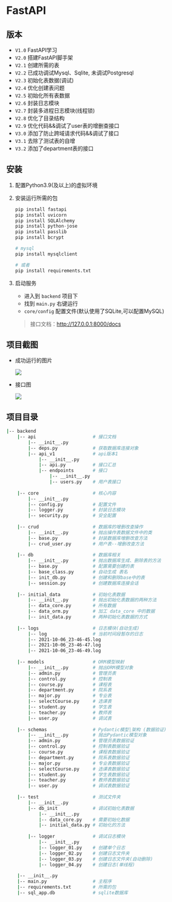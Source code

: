 # FastAPI

## 版本

+ `V1.0` FastAPI学习
+ `V2.0` 搭建FastAPI脚手架
+ `V2.1` 创建所需的表
+ `V2.2` 已成功调试Mysql、Sqlite, 未调试Postgresql
+ `V2.3` 初始化表数据(调试)
+ `V2.4` 优化创建表问题
+ `V2.5` 初始化所有表数据
+ `V2.6` 封装日志模块
+ `V2.7` 封装多进程日志模块(线程锁)
+ `V2.8` 优化了目录结构
+ `V2.9` 优化代码&&调试了user表的增删查接口
+ `V3.0` 添加了防止跨域请求代码&&调试了接口
+ `V3.1` 去除了测试表的自增
+ `V3.2` 添加了department表的接口

## 安装

1. 配置Python3.9(及以上)的虚拟环境

2. 安装运行所需的包

   ```python
   pip install fastapi
   pip install uvicorn
   pip install SQLAlchemy
   pip install python-jose
   pip install passlib
   pip install bcrypt
   
   # mysql
   pip install mysqlclient
   
   # 或者
   pip install requirements.txt
   ```


3. 启动服务

    + 进入到 `backend` 项目下
    + 找到 `main.py` 右键运行
    + `core/config` 配置文件(默认使用了SQLite,可以配置MySQL)

   > 接口文档：http://127.0.0.1:8000/docs

## 项目截图

+ 成功运行的图片

  ![](https://gitee.com/zxiaosi/image/raw/master/Project/Vue+FastAPI/image-20211021164103094.png)

+ 接口图

  ![](https://gitee.com/zxiaosi/image/raw/master/Project/Vue+FastAPI/backend-%E6%8E%A5%E5%8F%A3.png)

## 项目目录

```sh
|-- backend
    |-- api					    # 接口文档
        |-- __init__.py	        
        |-- deps.py	            # 获取数据库连接对象
        |-- api_v1              # api版本1
            |-- __init__.py	       	        
            |-- api.py	       	# 接口汇总       
            |-- endpoints	    # 接口
                |-- __init__.py	           
                |-- users.py	# 用户表接口
                         
	|-- core					# 核心内容
		|-- __init__.py			    
		|-- config.py			# 配置文件
		|-- logger.py		    # 封装日志模块
		|-- security.py		    # 安全配置
		
	|-- crud					# 数据库的增删改查操作
		|-- __init__.py			# 抛出操作表数据文件中的类
		|-- base.py			    # 封装数据库增删改查方法
		|-- crud_user.py		# 用户表--增删改查方法
		
 	|-- db						# 数据库相关
 		|-- __init__.py			# 抛出数据库生成、删除表的方法
		|-- base.py				# 配置需要创建的表
		|-- base_class.py		# 自动生成 表名
		|-- init_db.py			# 创建和删除base中的表
		|-- session.py			# 创建数据库连接会话
		
	|-- initial_data            # 初始化表数据
    	|-- __init__.py			# 抛出初始化表数据的两种方法
    	|-- data_core.py		# 所有数据
    	|-- data_orm.py			# 加工 data_core 中的数据
    	|-- init_data.py		# 两种初始化表数据的方式
    	
    |-- logs                    # 日志模块(自动生成)
        |-- log                 # 当前时间段暂存的日志
        |-- 2021-10-06_23-46-45.log			    
        |-- 2021-10-06_23-46-47.log			    
        |-- 2021-10-06_23-46-49.log		
        	    
	|-- models                  # ORM模型映射
		|-- __init__.py			# 抛出ORM模型对象
		|-- admin.py			# 管理员表
		|-- control.py			# 控制表
		|-- course.py			# 课程表
		|-- department.py		# 院系表
		|-- major.py			# 专业表
		|-- selectCourse.py		# 选课表
		|-- student.py			# 学生表
		|-- teacher.py			# 教师表
		|-- user.py				# 调试表
		
	|-- schemas                 # Pydantic模型|架构 (数据验证)
		|-- __init__.py			# 抛出Pydantic模型对象
		|-- admin.py			# 管理员表数据验证
		|-- control.py			# 控制表数据验证
		|-- course.py			# 课程表数据验证
		|-- department.py		# 院系表数据验证
		|-- major.py			# 专业表数据验证
		|-- selectCourse.py		# 选课表数据验证
		|-- student.py			# 学生表数据验证
		|-- teacher.py			# 教师表数据验证
		|-- user.py				# 调试表数据验证
		
	|-- test                    # 测试文件夹
    	|-- __init__.py				
    	|-- db_init				# 调试初始化表数据
    		|-- __init__.py			
    		|-- data_core.py	# 需要初始化数据
    		|-- initial_data.py	# 初始化的方法
    		
    	|-- logger              # 调试日志模块
    	    |-- __init__.py			
    	    |-- logger_01.py	# 创建单个日志
    	    |-- logger_02.py	# 创建日志文件夹
    	    |-- logger_03.py	# 创建日志文件夹(自动删除)
    	    |-- logger_04.py	# 创建日志(单线程)
    	    
	|-- __init__.py
	|-- main.py					# 主程序
	|-- requirements.txt		# 所需的包
	|-- sql_app.db              # sqlite数据库
```

